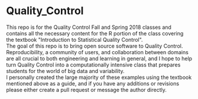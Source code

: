 # Quality_Control
This repo is for the Quality Control Fall and Spring 2018 classes and contains all the necessary content for the R portion of the class covering the textbook "Introduction to Statistical Quality Control".  
The goal of this repo is to bring open source software to Quality Control. Reproducibility, a community of users, and collaboration between domains are all crucial to both engineering and learning in general, and I hope to help turn Quality Control into a computationally intensive class that prepares students for the world of big data and variability.  
I personally created the large majority of these examples using the textbook mentioned above as a guide, and if you have any additions or revisions please either create a pull request or message the author directly. 


